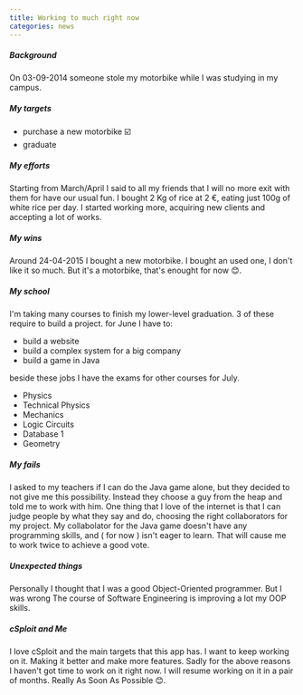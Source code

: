 ```yaml
---
title: Working to much right now
categories: news
---
```


##### Background

On 03-09-2014 someone stole my motorbike while I was studying in my campus.

##### My targets

  - purchase a new motorbike :ballot_box_with_check:
  - graduate

##### My efforts

Starting from March/April I said to all my friends that I will no more exit with them for have our usual fun.
I bought 2 Kg of rice at 2 €, eating just 100g of white rice per day.
I started working more, acquiring new clients and accepting a lot of works.

##### My wins

Around 24-04-2015 I bought a new motorbike.
I bought an used one, I don't like it so much.
But it's a motorbike, that's enought for now :blush:.

##### My school

I'm taking many courses to finish my lower-level graduation.
3 of these require to build a project.
for June I have to:

<ul class="collection">
  <li class="collection-item">build a website</li>
  <li class="collection-item">build a complex system for a big company</li>
  <li class="collection-item">build a game in Java</li>
</ul>

beside these jobs I have the exams for other courses for July.


<ul class="collection">
  <li class="collection-item">Physics</li>
  <li class="collection-item">Technical Physics</li>
  <li class="collection-item">Mechanics</li>
  <li class="collection-item">Logic Circuits</li>
  <li class="collection-item">Database 1</li>
  <li class="collection-item">Geometry</li>
</ul>

##### My fails

I asked to my teachers if I can do the Java game alone, but they decided to not give me this possibility.
Instead they choose a guy from the heap and told me to work with him.
One thing that I love of the internet is that I can judge people by what they say and do,
choosing the right collaborators for my project.
My collabolator for the Java game doesn't have any programming skills, and ( for now ) isn't eager to learn.
That will cause me to work twice to achieve a good vote.

##### Unexpected things

Personally I thought that I was a good Object-Oriented programmer. But I was wrong
The course of Software Engineering is improving a lot my OOP skills.

##### cSploit and Me

I love cSploit and the main targets that this app has.
I want to keep working on it. Making it better and make more features.
Sadly for the above reasons I haven't got time to work on it right now.
I will resume working on it in a pair of months. Really As Soon As Possible :blush:.
